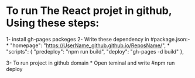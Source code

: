 # To run The React projet in github, Using these steps:

1- install gh-pages packeges
2- Write these dependency in #package.json:- \* "homepage": "https://UserName_github.github.io/ReposName/", \* "scripts": {
"predeploy": "npm run build",
"deploy": "gh-pages -d build"
},

3- To run project in github domain \* Open teminal and write #npm run deploy

